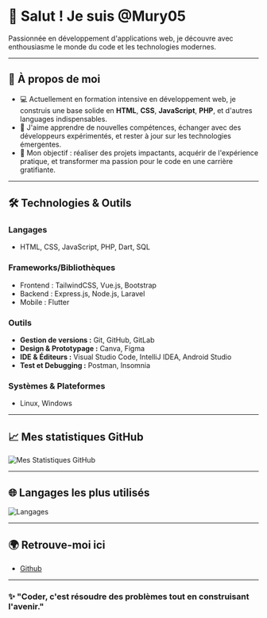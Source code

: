 # 👋 Salut ! Je suis @Mury05

Passionnée en développement d'applications web, je découvre avec enthousiasme le monde du code et les technologies modernes.

---

## 🔭 À propos de moi
- 💻 Actuellement en formation intensive en développement web, je construis une base solide en **HTML**, **CSS**, **JavaScript**, **PHP**, et d'autres languages indispensables.
- 🌱 J'aime apprendre de nouvelles compétences, échanger avec des développeurs expérimentés, et rester à jour sur les technologies émergentes.
- 🎯 Mon objectif : réaliser des projets impactants, acquérir de l'expérience pratique, et transformer ma passion pour le code en une carrière gratifiante.

---

## 🛠️ Technologies & Outils
### **Langages**
- HTML, CSS, JavaScript, PHP, Dart, SQL  

### **Frameworks/Bibliothèques**
- Frontend : TailwindCSS, Vue.js, Bootstrap  
- Backend : Express.js, Node.js, Laravel  
- Mobile : Flutter  

### **Outils**
- **Gestion de versions :** Git, GitHub, GitLab  
- **Design & Prototypage :** Canva, Figma
- **IDE & Éditeurs :** Visual Studio Code, IntelliJ IDEA, Android Studio
- **Test et Debugging :** Postman, Insomnia 

### **Systèmes & Plateformes**
- Linux, Windows

---

## 📈 Mes statistiques GitHub  
![Mes Statistiques GitHub](https://github-readme-stats.vercel.app/api?username=Mury05&show_icons=true&theme=radical)

---

## 🌐 Langages les plus utilisés  
![Langages](https://github-readme-stats.vercel.app/api/top-langs/?username=Mury05&hide_progress=false)

---

## 🌍 Retrouve-moi ici  
<!--- 🌟 [LinkedIn](https://www.linkedin.com/in/aures-assogba-zehe)-->
- [Github](https://github.com/Murielle05)  

---

### ✨ "Coder, c'est résoudre des problèmes tout en construisant l'avenir."
